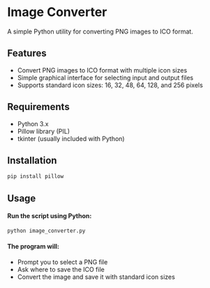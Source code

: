 # Image Converter

A simple Python utility for converting PNG images to ICO format.

## Features

- Convert PNG images to ICO format with multiple icon sizes
- Simple graphical interface for selecting input and output files
- Supports standard icon sizes: 16, 32, 48, 64, 128, and 256 pixels

## Requirements

- Python 3.x
- Pillow library (PIL)
- tkinter (usually included with Python)

## Installation

```bash
pip install pillow
```

## Usage

#### Run the script using Python:
   ```bash
   python image_converter.py
   ```

#### The program will:

- Prompt you to select a PNG file
- Ask where to save the ICO file
- Convert the image and save it with standard icon sizes